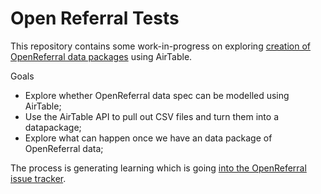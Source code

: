# Open Referral Tests

This repository contains some work-in-progress on exploring [creation of OpenReferral data packages](https://github.com/codeforamerica/OpenReferral) using AirTable.

Goals

* Explore whether OpenReferral data spec can be modelled using AirTable;
* Use the AirTable API to pull out CSV files and turn them into a datapackage;
* Explore what can happen once we have an data package of OpenReferral data;

The process is generating learning which is going [into the OpenReferral issue tracker](https://github.com/codeforamerica/OpenReferral/issues). 
